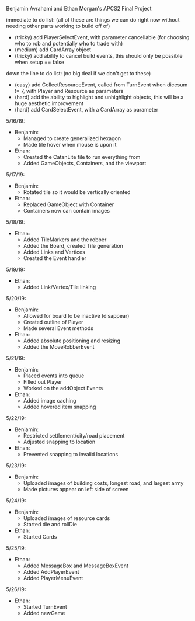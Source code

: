 Benjamin Avrahami and Ethan Morgan's APCS2 Final Project

immediate to do list: (all of these are things we can do right now without needing other parts working to build off of)
  * (tricky) add PlayerSelectEvent, with parameter cancellable (for choosing who to rob and potentially who to trade with)
  * (medium) add CardArray object
  * (tricky) add ability to cancel build events, this should only be possible when setup == false

down the line to do list: (no big deal if we don't get to these)
  * (easy) add CollectResourceEvent, called from TurnEvent when dicesum != 7, with Player and Resource as parameters
  * (hard) add the ability to highlight and unhighlight objects, this will be a huge aesthetic improvement
  * (hard) add CardSelectEvent, with a CardArray as parameter

5/16/19:
  * Benjamin:
    * Managed to create generalized hexagon
    * Made tile hover when mouse is upon it
  * Ethan:
    * Created the CatanLite file to run everything from
    * Added GameObjects, Containers, and the viewport

5/17/19:
  * Benjamin:
    * Rotated tile so it would be vertically oriented
  * Ethan:
    * Replaced GameObject with Container
    * Containers now can contain images

5/18/19:
  * Ethan:
    * Added TileMarkers and the robber
    * Added the Board, created Tile generation
    * Added Links and Vertices
    * Created the Event handler

5/19/19:
  * Ethan:
    * Added Link/Vertex/Tile linking

5/20/19:
  * Benjamin:
    * Allowed for board to be inactive (disappear)
    * Created outline of Player
    * Made several Event methods
  * Ethan:
    * Added absolute positioning and resizing
    * Added the MoveRobberEvent

5/21/19:
  * Benjamin:
    * Placed events into queue
    * Filled out Player
    * Worked on the addObject Events
  * Ethan:
    * Added image caching
    * Added hovered item snapping

5/22/19:
  * Benjamin:
    * Restricted settlement/city/road placement
    * Adjusted snapping to location
  * Ethan:
    * Prevented snapping to invalid locations

5/23/19:
  * Benjamin:
    * Uploaded images of building costs, longest road, and largest army
    * Made pictures appear on left side of screen

5/24/19:
  * Benjamin:
    * Uploaded images of resource cards
    * Started die and rollDie
  * Ethan:
    * Started Cards

5/25/19:
  * Ethan:
    * Added MessageBox and MessageBoxEvent
    * Added AddPlayerEvent
    * Added PlayerMenuEvent

5/26/19:
  * Ethan:
    * Started TurnEvent
    * Added newGame